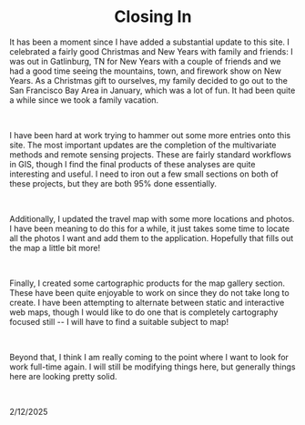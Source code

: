<html lang="en-US">

<head>
    <meta charset='utf-8'>
    <meta http-equiv= "X-UA-Compatible" content="IE=edge">
    <meta name="viewport" content="width=device-width,maximum-scale=2">

<style>

  h1{
  text-align: center;
  }

  h2{
  text-align: center;
  }

  h3{
  text-align: center;
  }

  h5{
  text-align: center;
  }    
    
</style>
    
</head>

<main>

<h1> Closing In </h1>

<p> It has been a moment since I have added a substantial update to this site. I celebrated a fairly good Christmas and New Years with family and friends: I was out in Gatlinburg, TN for New
Years with a couple of friends and we had a good time seeing the mountains, town, and firework show on New Years. As a Christmas gift to ourselves, my family decided to go out to the San Francisco Bay Area in January, which was a lot of fun. It had been quite a while since we took a family vacation. </p> <br>

<p> I have been hard at work trying to hammer out some more entries onto this site. The most important updates are the completion of the multivariate methods and remote sensing projects. 
These are fairly standard workflows in GIS, though I find the final products of these analyses are quite interesting and useful. I need to iron out a few small sections on both of these projects, but they are both 95% done essentially. </p> <br>

<p> Additionally, I updated the travel map with some more locations and photos. I have been meaning to do this for a while, it just takes some time to locate all the photos I want and 
add them to the application. Hopefully that fills out the map a little bit more!  </p> <br>

<p> Finally, I created some cartographic products for the map gallery section. These have been quite enjoyable to work on since they do not take long to create. I have been attempting to alternate between static and interactive web maps, though I would like to do one that is completely cartography focused still -- I will have to find a suitable subject to map! </p> <br>

<p> Beyond that, I think I am really coming to the point where I want to look for work full-time again. I will still be modifying things here, but generally things here are looking pretty solid.  </p> <br>

<p2> 2/12/2025 </p2>



</main>
</html>
